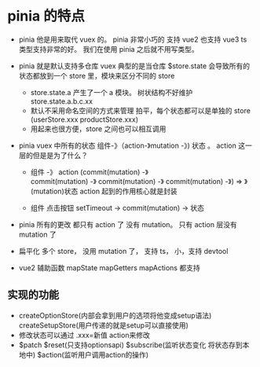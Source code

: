 # pinia 的特点

- pinia 他是用来取代 vuex 的。 pinia 非常小巧的 支持 vue2 也支持 vue3 ts 类型支持非常的好。 我们在使用 pinia 之后就不用写类型。
- pinia 就是默认支持多仓库 vuex 典型的是当仓库 $store.state 会导致所有的状态都放到一个 store 里，模块来区分不同的 store
  - store.state.a 产生了一个 a 模块。 树状结构不好维护 store.state.a.b.c.xx
  - 默认不采用命名空间的方式来管理 拍平，每个状态都可以是单独的 store (userStore.xxx productStore.xxx)
  - 用起来也很方便，store 之间也可以相互调用
- pinia vuex 中所有的状态 组件-》（action-》mutation -》) 状态 。 action 这一层的但是是为了什么？

  - 组件 -》 action (commit(mutation) -》  
     commit(mutation) -》
    commit(mutation) -》
    commit(mutation) -》) => 》(mutation)状态 action 起到的作用核心就是封装

  - 组件 点击按钮 setTimeout -> commit(mutation) -> 状态

- pinia 所有的更改 都只有 action 了 没有 mutation。 只有 action 层没有 mutation 了

- 扁平化 多个 store， 没用 mutation 了， 支持 ts， 小，支持 devtool
- vue2 辅助函数 mapState mapGetters mapActions 都支持

## 实现的功能

- createOptionStore(内部会拿到用户的选项将他变成setup语法) createSetupStore(用户传递的就是setup可以直接使用)
- 修改状态可以通过 .xxx=新值   action来修改
- $patch $reset(只支持optionsapi) $subscribe(监听状态变化 将状态存到本地中) $action(监听用户调用action的操作)